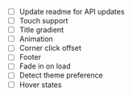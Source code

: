 - [ ] Update readme for API updates
- [ ] Touch support
- [ ] Title gradient
- [ ] Animation
- [ ] Corner click offset
- [ ] Footer
- [ ] Fade in on load
- [ ] Detect theme preference
- [ ] Hover states
